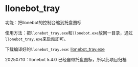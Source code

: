 # llonebot_tray

功能：把llonebot的控制台缩到托盘图标

使用方法：把`llonebot_tray.exe`和`llonebot.exe`放同一目录，通过`llonebot_tray.exe`来启动即可。

下载编译好的`llonebot_tray.exe`: [llonebot_tray.exe](https://file.uhsea.com/2506/0a40bc8f1dbdea967052ce8a09a8db44U0.exe)

20250710：llonebot 5.4.0 已经自带托盘图标，所以此项目归档
